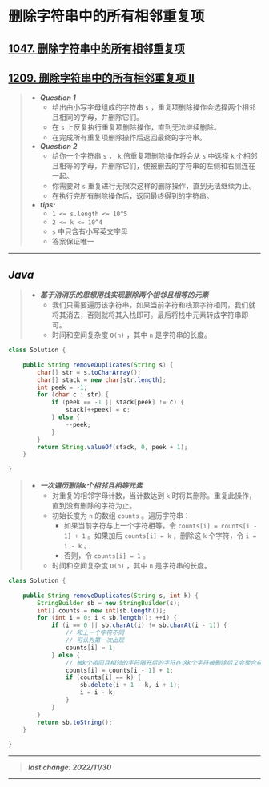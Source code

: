 # 删除字符串中的所有相邻重复项

## [1047. 删除字符串中的所有相邻重复项](https://leetcode.cn/problems/remove-all-adjacent-duplicates-in-string/)

## [1209. 删除字符串中的所有相邻重复项 II](https://leetcode.cn/problems/remove-all-adjacent-duplicates-in-string-ii/)

> - ***Question 1***
>   - 给出由小写字母组成的字符串 `s` ，重复项删除操作会选择两个相邻且相同的字母，并删除它们。
>   - 在 `s` 上反复执行重复项删除操作，直到无法继续删除。
>   - 在完成所有重复项删除操作后返回最终的字符串。
> - ***Question 2***
>   - 给你一个字符串 `s` ， `k` 倍重复项删除操作将会从 `s` 中选择 `k` 个相邻且相等的字母，并删除它们，使被删去的字符串的左侧和右侧连在一起。
>   - 你需要对 `s` 重复进行无限次这样的删除操作，直到无法继续为止。
>   - 在执行完所有删除操作后，返回最终得到的字符串。
> - ***tips:***
>   - `1 <= s.length <= 10^5`
>   - `2 <= k <= 10^4`
>   - `s` 中只含有小写英文字母
>   - 答案保证唯一

---

## *Java*

> - ***基于消消乐的思想用栈实现删除两个相邻且相等的元素***
>   - 我们只需要遍历该字符串，如果当前字符和栈顶字符相同，我们就将其消去，否则就将其入栈即可。最后将栈中元素转成字符串即可。
>   - 时间和空间复杂度 `O(n)` ，其中 `n` 是字符串的长度。

```java
class Solution {
    
    public String removeDuplicates(String s) {
        char[] str = s.toCharArray();
        char[] stack = new char[str.length];
        int peek = -1;
        for (char c : str) {
            if (peek == -1 || stack[peek] != c) {
                stack[++peek] = c;
            } else {
                --peek;
            }
        }
        return String.valueOf(stack, 0, peek + 1);
    }
    
}
```

> - ***一次遍历删除k个相邻且相等元素***
>   - 对重复的相邻字母计数，当计数达到 `k` 时将其删除。重复此操作，直到没有删除的字符为止。
>   - 初始长度为 `n` 的数组 `counts` 。遍历字符串：
>     - 如果当前字符与上一个字符相等，令 `counts[i] = counts[i - 1] + 1` 。如果加后 `counts[i] = k` ，删除这 `k` 个字符，令 `i = i - k` 。
>     - 否则，令 `counts[i] = 1` 。
>   - 时间和空间复杂度 `O(n)` ，其中 `n` 是字符串的长度。

```java
class Solution {
    
    public String removeDuplicates(String s, int k) {
        StringBuilder sb = new StringBuilder(s);
        int[] counts = new int[sb.length()];
        for (int i = 0; i < sb.length(); ++i) {
            if (i == 0 || sb.charAt(i) != sb.charAt(i - 1)) {
                // 和上一个字符不同
                // 可认为第一次出现
                counts[i] = 1;
            } else {
                // 被k个相同且相邻的字符隔开后的字符在这k个字符被删除后又会聚合在一起，不会因为隔开走上面的if
                counts[i] = counts[i - 1] + 1;
                if (counts[i] == k) {
                    sb.delete(i + 1 - k, i + 1);
                    i = i - k;
                }
            }
        }
        return sb.toString();
    }
    
}
```

---

> ***last change: 2022/11/30***

---
